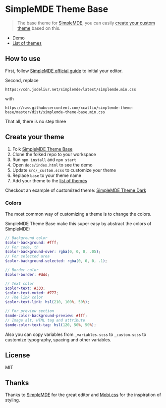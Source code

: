 # SimpleMDE Theme Base

> The base theme for [SimpleMDE](https://simplemde.com/), you can easily [create your custom theme](https://github.com/xcatliu/simplemde-theme-base#create-your-theme) based on this.

- [Demo](http://simplemde-theme-base.xcatliu.com/)
- [List of themes](https://github.com/xcatliu/simplemde-theme-base/wiki/List-of-themes)

## How to use

First, follow [SimpleMDE official guide](https://github.com/NextStepWebs/simplemde-markdown-editor#install) to initial your editor.

Second, replace
```
https://cdn.jsdelivr.net/simplemde/latest/simplemde.min.css
```
with
```
https://raw.githubusercontent.com/xcatliu/simplemde-theme-base/master/dist/simplemde-theme-base.min.css
```

That all, there is no step three

## Create your theme

1. Folk [SimpleMDE Theme Base](https://github.com/xcatliu/simplemde-theme-base)
2. Clone the folked repo to your workspace
3. Run `npm install` and `npm start`
4. Open `docs/index.html` to see the demo
5. Update `src/_custom.scss` to customize your theme
6. Replace `base` to your theme name
7. Add your theme to the [list of themes](https://github.com/xcatliu/simplemde-theme-base/wiki/List-of-themes)

Checkout an example of customized theme: [SimpleMDE Theme Dark](https://github.com/xcatliu/simplemde-theme-dark)

### Colors

The most common way of customizing a theme is to change the colors.

SimpleMDE Theme Base make this super easy by abstract the colors of SimpleMDE:

```scss
// Background color
$color-background: #fff;
// For code, th
$color-background-over: rgba(0, 0, 0, .05);
// For selected area
$color-background-selected: rgba(0, 0, 0, .1);

// Border color
$color-border: #ddd;

// Text color
$color-text: #333;
$color-text-muted: #777;
// The link color
$color-text-link: hsl(210, 100%, 50%);

// For preview section
$smde-color-background-preview: #fff;
// Image alt, HTML tag and attribute
$smde-color-text-tag: hsl(120, 50%, 50%);
```

Also you can copy variables from `_variables.scss` to `_custom.scss` to customize typography, spacing and other variables.

## License

MIT

## Thanks

Thanks to [SimpleMDE](https://github.com/NextStepWebs/simplemde-markdown-editor) for the great editor and [Mobi.css](https://github.com/NextStepWebs/simplemde-markdown-editor) for the inspiration of styling.

